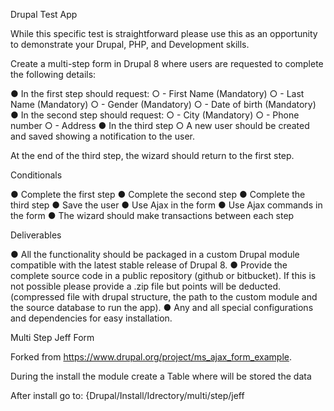 Drupal Test App

While this specific test is straightforward please use this as an opportunity to demonstrate your Drupal, PHP, and Development skills.

Create a multi-step form in Drupal 8 where users are requested to complete the following details:

● In the first step should request:
    ○ - First Name (Mandatory)
    ○ - Last Name (Mandatory)
    ○ - Gender (Mandatory)
    ○ - Date of birth (Mandatory)
● In the second step should request:
    ○ - City (Mandatory)
    ○ - Phone number
    ○ - Address
● In the third step
    ○ A new user should be created and saved showing a notification to the user.

At the end of the third step, the wizard should return to the first step.

Conditionals

● Complete the first step
● Complete the second step
● Complete the third step
● Save the user
● Use Ajax in the form
● Use Ajax commands in the form
● The wizard should make transactions between each step

Deliverables

● All the functionality should be packaged in a custom Drupal module compatible with the latest stable release of Drupal 8.
● Provide the complete source code in a public repository (github or bitbucket). If this is not possible please provide a .zip file but points will be deducted. (compressed file with drupal structure, the path to the custom module and the source database to run the app).
● Any and all special configurations and dependencies for easy installation.

Multi Step Jeff Form

Forked from https://www.drupal.org/project/ms_ajax_form_example.

During the install the module create a Table where will be stored the data

After install go to: {Drupal/Install/Idrectory/multi/step/jeff
